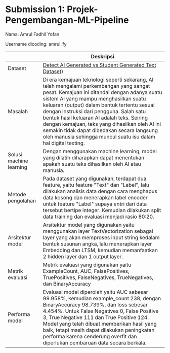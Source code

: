 # Submission 1: Projek-Pengembangan-ML-Pipeline
Nama: Amrul Fadhil Yofan

Username dicoding: amrul_fy

| | Deskripsi |
| ----------- | ----------- |
| Dataset | [Detect AI Generated vs Student Generated Text Dataset](https://www.kaggle.com/datasets/prajwaldongre/llm-detect-ai-generated-vs-student-generated-text)) |
| Masalah | Di era kemajuan teknologi seperti sekarang, AI telah mengalami perkembangan yang sangat pesat. Kemajuan ini ditandai dengan adanya suatu sistem AI yang mampu menghasilkan suatu keluaran (output) dalam bentuk tertentu sesuai dengan instruksi dari pengguna. Salah satu bentuk hasil keluaran AI adalah teks. Seiring dengan kemajuan, teks yang dihasilkan oleh AI ini semakin tidak dapat dibedakan secara langsung oleh manusia sehingga muncul suatu isu dalam hal digital texting.   |
| Solusi machine learning | Dengan menggunakan machine learning, model yang dilatih diharapkan dapat menentukan apakah suatu teks  dihasilkan oleh AI atau manusia. |
| Metode pengolahan | Pada dataset yang digunakan, terdapat dua feature, yaitu feature "Text" dan "Label", lalu dilakukan analisis data dengan cara menghapus data kosong dan menerapkan label encoder untuk feature "Label" supaya entri dari data tersebut bertipe integer.  Kemudian dilakukan split data training dan evaluasi menjadi rasio 80:20. |
| Arsitektur model | Arsitektur model yang digunakan yaitu  menggunakan layer TextVectorization sebagai layer yang akan memproses input string kedalam bentuk susunan angka, lalu menerapkan layer Embedding dan LTSM, kemudian memanfaatkan 2 hidden layer dan 1 output layer. |
| Metrik evaluasi | Metrik evaluasi yang digunakan yaitu ExampleCount, AUC, FalsePositives, TruePositives, FalseNegatives, TrueNegatives, dan BinaryAccuracy |
| Performa model | Evaluasi model diperoleh yaitu AUC sebesar 99.958%, kemudian example_count 238, dengan BinaryAccuracy 98.739%, dan loss sebesar 4.454%. Untuk False Negatives 0, False Positive 3, True Negative 111 dan True Positive 124. Model yang telah dibuat memberikan hasil yang baik, tetapi masih dapat dilakukan peningkatan performa karena cenderung overfit dan diperlukan pembaruan data secara berkala.  |
